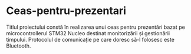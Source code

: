 # Ceas-pentru-prezentari
Titlul proiectului constă în realizarea unui ceas pentru prezentări bazat pe microcontrollerul STM32 Nucleo destinat monitorizării și gestionării timpului. Protocolul de comunicație pe care doresc să-l folosesc este Bluetooth. 

